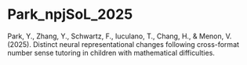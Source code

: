 # Park_npjSoL_2025
Park, Y., Zhang, Y., Schwartz, F., Iuculano, T., Chang, H., &amp; Menon, V. (2025). Distinct neural representational changes following cross-format number sense tutoring in children with mathematical difficulties. 
